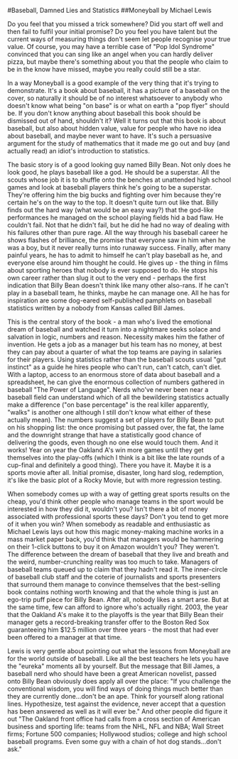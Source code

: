 
#Baseball, Damned Lies and Statistics
##Moneyball by Michael Lewis

Do you feel that you missed a trick somewhere? Did you start off well and then fail to fulfil your initial promise? Do you feel you have talent but the current ways of measuring things don't seem let people recognise your true value. Of course, you may have a terrible case of "Pop Idol Syndrome" convinced that you can sing like an angel when you can hardly deliver pizza, but maybe there's something about you that the people who claim to be in the know have missed, maybe you really could still be a star.

In a way Moneyball is a good example of the very thing that it's trying to demonstrate. It's a book about baseball, it has a picture of a baseball on the cover, so naturally it should be of no interest whatsoever to anybody who doesn't know what being "on base" is or what on earth a "pop flyer" should be. If you don't know anything about baseball this book should be dismissed out of hand, shouldn't it? Well it turns out that this book is about baseball, but also about hidden value, value for people who have no idea about baseball, and maybe never want to have. It's such a persuasive argument for the study of mathematics that it made me go out and buy (and actually read) an idiot's introduction to statistics.

The basic story is of a good looking guy named Billy Bean. Not only does he look good, he plays baseball like a god. He should be a superstar. All the scouts whose job it is to shuffle onto the benches at unattended high school games and look at baseball players think he's going to be a superstar. They're offering him the big bucks and fighting over him because they're certain he's on the way to the top. It doesn't quite turn out like that. Billy finds out the hard way (what would be an easy way?) that the god-like performances he managed on the school playing fields hid a bad flaw. He couldn't fail. Not that he didn't fail, but he did he had no way of dealing with his failures other than pure rage. All the way through his baseball career he shows flashes of brilliance, the promise that everyone saw in him when he was a boy, but it never really turns into runaway success. Finally, after many painful years, he has to admit to himself he can't play baseball as he, and everyone else around him thought he could. He gives up - the thing in films about sporting heroes that nobody is ever supposed to do. He stops his own career rather than slug it out to the very end - perhaps the first indication that Billy Bean doesn't think like many other also-rans. If he can't play in a baseball team, he thinks, maybe he can manage one. All he has for inspiration are some dog-eared self-published pamphlets on baseball statistics written by a nobody from Kansas called Bill James.

This is the central story of the book - a man who's lived the emotional dream of baseball and watched it turn into a nightmare seeks solace and salvation in logic, numbers and reason. Necessity makes him the father of invention. He gets a job as a manager but his team has no money, at best they can pay about a quarter of what the top teams are paying in salaries for their players. Using statistics rather than the baseball scouts usual "gut instinct" as a guide he hires people who can't run, can't catch, can't diet. With a laptop, access to an enormous store of data about baseball and a spreadsheet, he can give the enormous collection of numbers gathered in baseball "The Power of Language". Nerds who've never been near a baseball field can understand which of all the bewildering statistics actually make a difference ("on base percentage" is the real killer apparently, "walks" is another one although I still don't know what either of these actually mean). The numbers suggest a set of players for Billy Bean to put on his shopping list: the once promising but passed over, the fat, the lame and the downright strange that have a statistically good chance of delivering the goods, even though no one else would touch them. And it works! Year on year the Oakland A's win more games until they get themselves into the play-offs (which I think is a bit like the late rounds of a cup-final and definitely a good thing). There you have it. Maybe it is a sports movie after all. Initial promise, disaster, long hard slog, redemption, it's like the basic plot of a Rocky Movie, but with more regression testing.

When somebody comes up with a way of getting great sports results on the cheap, you'd think other people who manage teams in the sport would be interested in how they did it, wouldn't you? Isn't there a bit of money associated with professional sports these days? Don't you tend to get more of it when you win? When somebody as readable and enthusiastic as Michael Lewis lays out how this magic money-making machine works in a mass market paper back, you'd think that managers would be hammering on their 1-click buttons to buy it on Amazon wouldn't you? They weren't. The difference between the dream of baseball that they live and breath and the weird, number-crunching reality was too much to take. Managers of baseball teams queued up to claim that they hadn't read it. The inner-circle of baseball club staff and the coterie of journalists and sports presenters that surround them manage to convince themselves that the best-selling book contains nothing worth knowing and that the whole thing is just an ego-trip puff piece for Billy Bean. After all, nobody likes a smart arse. But at the same time, few can afford to ignore who's actually right. 2003, the year that the Oakland A's make it to the playoffs is the year that Billy Bean their manager gets a record-breaking transfer offer to the Boston Red Sox guaranteeing him $12.5 million over three years - the most that had ever been offered to a manager at that time.

Lewis is very gentle about pointing out what the lessons from Moneyball are for the world outside of baseball. Like all the best teachers he lets you have the "eureka" moments all by yourself. But the message that Bill James, a baseball nerd who should have been a great American novelist, passed onto Billy Bean obviously does apply all over the place: "If you challenge the conventional wisdom, you will find ways of doing things much better than they are currently done...don't be an ape. Think for yourself along rational lines. Hypothesize, test against the evidence, never accept that a question has been answered as well as it will ever be." And other people did figure it out "The Oakland front office had calls from a cross section of American business and sporting life: teams from the NHL, NFL and NBA; Wall Street firms; Fortune 500 companies; Hollywood studios; college and high school baseball programs. Even some guy with a chain of hot dog stands...don't ask."
